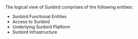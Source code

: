 The logical view of Sunbird comprises of the following entities:
+ Sunbird Functional Entities 
+ Access to Sunbird 
+ Underlying Sunbird Platform 
+ Sunbird Infrastructure
